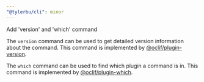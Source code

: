 ```yaml
---
"@tylerbu/cli": minor
---
```


Add 'version' and 'which' command

The `version` command can be used to get detailed version information about the command. This command is implemented by
[@oclif/plugin-version](https://github.com/oclif/plugin-version).

The `which` command can be used to find which plugin a command is in. This command is implemented by
[@oclif/plugin-which](https://github.com/oclif/plugin-which).
